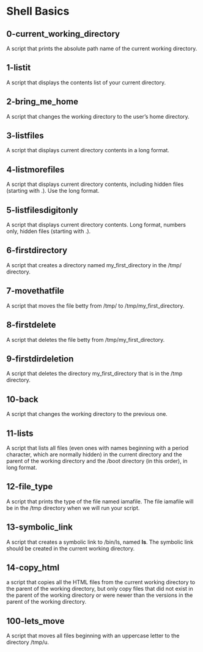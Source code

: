 # Shell Basics

## 0-current_working_directory

A script that prints the absolute path name of the current working directory.

## 1-listit

A script that displays the contents list of your current directory.

## 2-bring_me_home

A script that changes the working directory to the user’s home directory.

## 3-listfiles

A script that displays current directory contents in a long format.

## 4-listmorefiles

A script that displays current directory contents, including hidden files (starting with .). Use the long format.

## 5-listfilesdigitonly

A script that displays current directory contents. Long format, numbers only, hidden files (starting with .).

## 6-firstdirectory

A script that creates a directory named my_first_directory in the /tmp/ directory.

## 7-movethatfile

A script that moves the file betty from /tmp/ to /tmp/my_first_directory.

## 8-firstdelete

A script that deletes the file betty from /tmp/my_first_directory.

## 9-firstdirdeletion

A script that deletes the directory my_first_directory that is in the /tmp directory.


## 10-back

A script that changes the working directory to the previous one.

## 11-lists

A script that lists all files (even ones with names beginning with a period character, which are normally hidden) in the current directory and the parent of the working directory and the /boot directory (in this order), in long format.

## 12-file_type

A script that prints the type of the file named iamafile. The file iamafile will be in the /tmp directory when we will run your script.

## 13-symbolic_link

A script that creates a symbolic link to /bin/ls, named __ls__. The symbolic link should be created in the current working directory.

## 14-copy_html

a script that copies all the HTML files from the current working directory to the parent of the working directory, but only copy files that did not exist in the parent of the working directory or were newer than the versions in the parent of the working directory.

## 100-lets_move

A script that moves all files beginning with an uppercase letter to the directory /tmp/u.